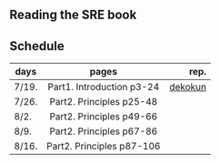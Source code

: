 Reading the SRE book
---------------------

## Schedule

| days  | pages                     | rep.    |
|-------|:-------------------------:|--------:|
| 7/19. | Part1. Introduction p3-24 | [dekokun](https://github.com/dekokun) |
| 7/26. | Part2. Principles p25-48  |         |
| 8/2.  | Part2. Principles p49-66  |         |
| 8/9.  | Part2. Principles p67-86  |         |
| 8/16. | Part2. Principles p87-106 |         |
